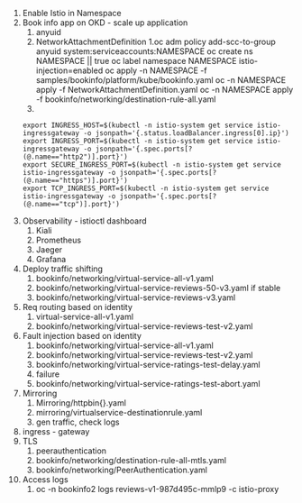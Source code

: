 1.  Enable Istio in Namespace
2.  Book info app on OKD - scale up application
    1. anyuid
    2. NetworkAttachmentDefinition
        1.oc adm policy add-scc-to-group anyuid system:serviceaccounts:NAMESPACE
          oc create ns NAMESPACE || true
          oc label namespace NAMESPACE istio-injection=enabled
          oc apply  -n NAMESPACE -f samples/bookinfo/platform/kube/bookinfo.yaml
          oc -n NAMESPACE apply -f NetworkAttachmentDefinition.yaml
          oc -n NAMESPACE apply -f bookinfo/networking/destination-rule-all.yaml
    3.
    ```
    export INGRESS_HOST=$(kubectl -n istio-system get service istio-ingressgateway -o jsonpath='{.status.loadBalancer.ingress[0].ip}')
    export INGRESS_PORT=$(kubectl -n istio-system get service istio-ingressgateway -o jsonpath='{.spec.ports[?(@.name=="http2")].port}')
    export SECURE_INGRESS_PORT=$(kubectl -n istio-system get service istio-ingressgateway -o jsonpath='{.spec.ports[?(@.name=="https")].port}')
    export TCP_INGRESS_PORT=$(kubectl -n istio-system get service istio-ingressgateway -o jsonpath='{.spec.ports[?(@.name=="tcp")].port}')
    ```
3. Observability - istioctl dashboard
    1. Kiali
    2. Prometheus
    3. Jaeger
    4. Grafana
4. Deploy traffic shifting
    1. bookinfo/networking/virtual-service-all-v1.yaml
    2. bookinfo/networking/virtual-service-reviews-50-v3.yaml
    if stable
    3. bookinfo/networking/virtual-service-reviews-v3.yaml
5. Req routing based on identity
    1. virtual-service-all-v1.yaml
    2. bookinfo/networking/virtual-service-reviews-test-v2.yaml
6. Fault injection based on identity
    1. bookinfo/networking/virtual-service-all-v1.yaml
    2. bookinfo/networking/virtual-service-reviews-test-v2.yaml
    3. bookinfo/networking/virtual-service-ratings-test-delay.yaml
    4. failure
    5. bookinfo/networking/virtual-service-ratings-test-abort.yaml
7. Mirroring
    1. Mirroring/httpbin{}.yaml
    2. mirroring/virtualservice-destinationrule.yaml
    3. gen traffic, check logs
8. ingress - gateway
9. TLS
    1. peerauthentication
    2. bookinfo/networking/destination-rule-all-mtls.yaml
    3. bookinfo/networking/PeerAuthentication.yaml
10. Access logs  
    1. oc -n bookinfo2 logs reviews-v1-987d495c-mmlp9 -c istio-proxy   
